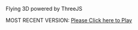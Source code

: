 Flying 3D powered by ThreeJS

MOST RECENT VERSION: [Please Click here to Play](https://rawcdn.githack.com/alperenbutun/Flying-3d/7b4575a/index.html)
